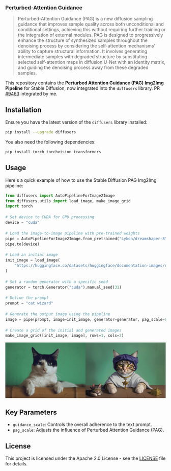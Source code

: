 ### Perturbed-Attention Guidance

>Perturbed-Attention Guidance (PAG) is a new diffusion sampling guidance that improves sample quality across both unconditional and conditional settings, achieving this without requiring further training or the integration of external modules. PAG is designed to progressively enhance the structure of synthesized samples throughout the denoising process by considering the self-attention mechanisms’ ability to capture structural information. It involves generating intermediate samples with degraded structure by substituting selected self-attention maps in diffusion U-Net with an identity matrix, and guiding the denoising process away from these degraded samples.

This repository contains the **Perturbed Attention Guidance (PAG) Img2Img Pipeline** for Stable Diffusion, now integrated into the `diffusers` library. PR [#9463](https://github.com/huggingface/diffusers/pull/9463) integrated by me.



## Installation

Ensure you have the latest version of the `diffusers` library installed:

```bash
pip install --upgrade diffusers
```

You also need the following dependencies:

```bash
pip install torch torchvision transformers
```

## Usage

Here's a quick example of how to use the Stable Diffusion PAG Img2Img pipeline:

```python
from diffusers import AutoPipelineForImage2Image
from diffusers.utils import load_image, make_image_grid
import torch

# Set device to CUDA for GPU processing
device = "cuda"

# Load the image-to-image pipeline with pre-trained weights
pipe = AutoPipelineForImage2Image.from_pretrained("Lykon/dreamshaper-8", enable_pag=True)
pipe.to(device)

# Load an initial image
init_image = load_image(
    "https://huggingface.co/datasets/huggingface/documentation-images/resolve/main/diffusers/cat.png"
)

# Set a random generator with a specific seed
generator = torch.Generator("cuda").manual_seed(31)

# Define the prompt
prompt = "cat wizard"

# Generate the output image using the pipeline
image = pipe(prompt, image=init_image, generator=generator, pag_scale=0.4).images[0]

# Create a grid of the initial and generated images
make_image_grid([init_image, image], rows=1, cols=2)
```
![Image](cat_wizrd.png)

## Key Parameters

- `guidance_scale`: Controls the overall adherence to the text prompt.
- `pag_scale`: Adjusts the influence of Perturbed Attention Guidance (PAG).


## License

This project is licensed under the Apache 2.0 License - see the [LICENSE](https://www.apache.org/licenses/LICENSE-2.0) file for details.
